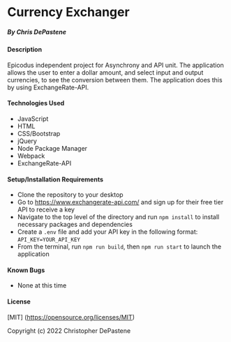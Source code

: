 # Currency Exchanger 
##### By Chris DePastene

#### Description
Epicodus independent project for Asynchrony and API unit. The application allows the user to enter a dollar amount, and select input and output currencies, to see the conversion between them. The application does this by using ExchangeRate-API.

#### Technologies Used
* JavaScript
* HTML
* CSS/Bootstrap
* jQuery
* Node Package Manager
* Webpack
* ExchangeRate-API

#### Setup/Installation Requirements
* Clone the repository to your desktop
* Go to https://www.exchangerate-api.com/ and sign up for their free tier API to receive a key
* Navigate to the top level of the directory and run `npm install` to install necessary packages and dependencies
* Create a `.env` file and add your API key in the following format: `API_KEY=YOUR_API_KEY`
* From the terminal, run `npm run build`, then `npm run start` to launch the application

#### Known Bugs
* None at this time

#### License
[MIT] (https://opensource.org/licenses/MIT)

Copyright (c) 2022 Christopher DePastene


